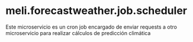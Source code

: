 # meli.forecastweather.job.scheduler
Este microservicio es un cron job encargado de enviar requests a otro microservicio para realizar cálculos de predicción climática
